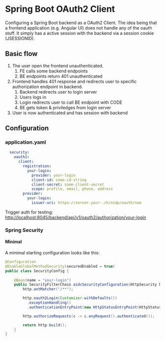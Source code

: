 # Spring Boot OAuth2 Client

Configuring a Spring Boot backend as a OAuth2 Client. The idea being that a frontend application (e.g. Angular UI) does not handle any of the oauth stuff. It simply has a active session with the backend via a session cookie (JSESSIONID).

## Basic flow

1. The user open the frontend unauthenticated.
   1. FE calls some backend endpoints
   2. BE endpoints return 401 unauthenticated
2. Frontend handles 401 response and redirects user to specific authorization endpoint in backend.
   1. Backend redirects user to login server
   2. Users logs in
   3. Login redirects user to call BE endpoint with CODE
   4. BE gets token & priviledges from login server
3. User is now authenticated and has session with backend

## Configuration

### application.yaml

```yaml
  security:
    oauth2:
      client:
        registration:
          your-login:
            provider: your-login
            client-id: some-id-string
            client-secret: some-client-secret
            scope: profile, email, phone, address
        provider:
          your-login:
            issuer-uri: https://server.your-.ch/nidp/oauth/nam
```

Trigger auth for testing: [http://localhost:8045/backend/api/v1/oauth2/authorization/your-login](http://localhost:8045/backend/api/v1/oauth2/authorization/your-login)



### Spring Security

#### Minimal

A minimal starting configuration looks like this:

```java
@Configuration
@EnableGlobalMethodSecurity(securedEnabled = true)
public class SecurityConfig {
   
    @Bean(name = "your-login")
    public SecurityFilterChain oidcSecurityConfiguration(HttpSecurity http) throws Exception {
        http.antMatcher("/**");

        http.oauth2Login(Customizer.withDefaults())
          .exceptionHandling()
          .authenticationEntryPoint(new HttpStatusEntryPoint(HttpStatus.UNAUTHORIZED));

        http.authorizeRequests(c -> c.anyRequest().authenticated());

        return http.build();
    }
}
```

